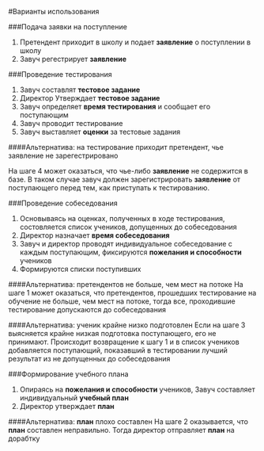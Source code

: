 #Варианты использования

###Подача заявки на поступление
1. Претендент приходит в школу и подает **заявление** о поступлении в школу
2. Завуч регестрирует **заявление**

###Проведение тестирования
1. Завуч составлят **тестовое задание**
2. Директор Утверждает **тестовое задание**
3. Завуч определяет **время тестирования** и сообщает его поступающим
4. Завуч проводит тестирование
5. Завуч выставляет **оценки** за тестовые задания

####Альтернатива: на тестирование приходит претендент, чье заявление не зарегестрировано

На шаге 4 может оказаться, что чье-либо **заявление** не содержится в базе.
В таком случае завуч должен зарегистрировать **заявление** от поступающего перед тем, как приступать к тестированию.

###Проведение собеседования
1. Основываясь на оценках, полученных в ходе тестирования, состовляется список учеников, допущенных до собеседования
2. Директор назначает **время собеседования**
3. Завуч и директор проводят индивидуальное собеседование с каждым поступающим, фиксируются **пожелания и способности** учеников
4. Формируются списки поступивших

####Альтернатива: претендентов не больше, чем мест на потоке
На шаге 1 может оказаться, что претендентов, прошедших тестирование на обучение не больше, чем мест на потоке, тогда все, проходившие тестирование допускаются до собеседования

####Альтернатива: ученик крайне низко подготовлен
Если на шаге 3 выясняется крайне низкая подготовка поступающего, его не принимают. Происходит возвращение к шагу 1 и в список учеников добавляется поступающий, показавший в тестировании лучший результат из не допущенных до собеседования

###Формирование учебного плана
1. Опираясь на **пожелания и способности** учеников, Завуч составляет индивидуальный **учебный план**
2. Директор утверждает **план**

####Альтернатива: **план** плохо составлен
На шаге 2 оказывается, что **план** составлен неправильно. Тогда директор отправляет **план** на дорабтку
